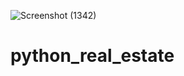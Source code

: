 ![Screenshot (1342)](https://user-images.githubusercontent.com/63465793/116793697-ddc77080-aae5-11eb-9877-000214a5326a.png)
# python_real_estate
